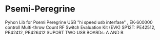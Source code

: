 # Psemi-Peregrine
Pyhon Lib for Psemi Peregrine USB "hi speed usb interfase" , EK-600000 
controll Multi-throw Count RF Switch Evaluation Kit (EVK) 
SP12T: PE42512, PE42412, PE426412 
SUPORT TWO USB BOARDs: A AND B
